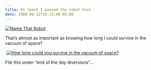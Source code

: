 ```yaml
---
title: At least I passed the robot test
date: 2008-06-12T20:13:00-05:00
---
```

[<img alt="Name That Robot" src="https://i2.wp.com/www.oneplusyou.com/q/img/badges/robot_pass_my_score_69.jpg?w=680" border="0"  />](http://www.oneplusyou.com/q/v/robot)  

That&#8217;s almost as important as knowing how long I could survive in the vacuum of space?

 [<img alt="How long could you survive in the vacuum of space?" src="https://i1.wp.com/www.oneplusyou.com/q/img/badges/space_vacuum_1_minute_11_seconds.jpg?w=680" border="0"  />](http://www.oneplusyou.com/q/v/space_vacuum) 

File this under &#8220;end of the day diversions&#8221;&#8230;
